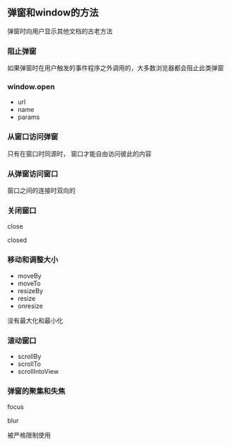 ## 弹窗和window的方法

弹窗时向用户显示其他文档的古老方法

### 阻止弹窗

如果弹窗时在用户触发的事件程序之外调用的，大多数浏览器都会阻止此类弹窗

### window.open

- url
- name
- params

### 从窗口访问弹窗

只有在窗口时同源时， 窗口才能自由访问彼此的内容

### 从弹窗访问窗口

窗口之间的连接时双向的

### 关闭窗口

close

closed

### 移动和调整大小

- moveBy
- moveTo
- resizeBy
- resize
- onresize

没有最大化和最小化

### 滚动窗口

- scrollBy
- scrollTo
- scrollIntoView

### 弹窗的聚集和失焦

focus

blur

被严格限制使用

